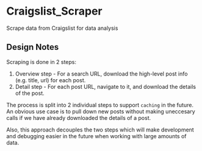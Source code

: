 # Craigslist_Scraper
Scrape data from Craigslist for data analysis

## Design Notes
Scraping is done in 2 steps:
1. Overview step - For a search URL, download the high-level post info (e.g. title, url) for each
post.
2. Detail step - For each post URL, navigate to it, and download the details of the post.

The process is split into 2 individual steps to support `caching` in the future. An obvious use case
is to pull down new posts without making uneccesary calls if we have already downloaded the details
of a post.

Also, this approach decouples the two steps which will make development and debugging easier in the future when working with large amounts of data.
